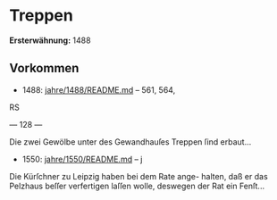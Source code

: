# Treppen

**Ersterwähnung:** 1488

## Vorkommen
- 1488: [jahre/1488/README.md](../jahre/1488/README.md) – 561, 564,

RS


— 128 —

Die zwei Gewölbe unter des Gewandhauſes Treppen
ſind erbaut...
- 1550: [jahre/1550/README.md](../jahre/1550/README.md) – j

Die Kürſchner zu Leipzig haben bei dem Rate ange-
halten, daß er das Pelzhaus beſſer verfertigen laſſen wolle,
deswegen der Rat ein Fenſt...
